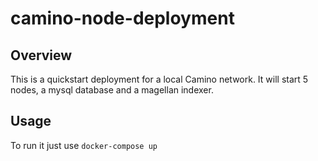 # camino-node-deployment

## Overview

This is a quickstart deployment for a local Camino network. It will start 5 nodes, a mysql database and a magellan indexer.

## Usage

To run it just use `docker-compose up`
